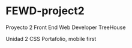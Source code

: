 # FEWD-project2
Proyecto 2
Front End Web Developer
TreeHouse

Unidad 2
CSS
Portafolio, mobile first
 
